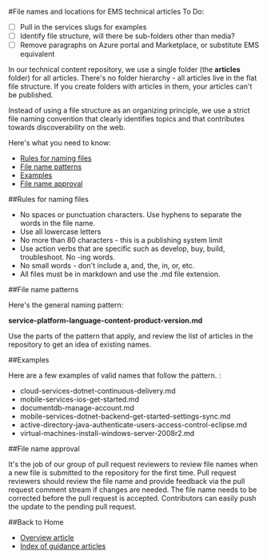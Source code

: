 <properties title="" 
	pageTitle="File names and locations for EMS technical articles" 
	description="Explains the file structure for articles and the naming conventions you should follow when you create a new article." 
	metaKeywords="" 
	services="" 
	solutions="" 
	documentationCenter="" 
	authors="tysonn" videoId="" 
	scriptId="" 
	manager="required" />

<tags 
	ms.service="contributor-guide" 
	ms.devlang="" 
	ms.topic="article" 
	ms.tgt_pltfrm="" 
	ms.workload="" 
	ms.date="02/19/2016" 
	ms.author="v-jocgar" />

#File names and locations for EMS technical articles
To Do: 
- [ ] Pull in the services slugs for examples
- [ ] Identify file structure, will there be sub-folders other than media? 
- [ ] Remove paragraphs on Azure portal and Marketplace, or substitute EMS equivalent 

In our technical content repository, we use a single folder (the **articles** folder) for all articles. There's no folder hierarchy - all articles live in the flat file structure. If you create folders with articles in them, your articles can't be published.

Instead of using a file structure as an organizing principle, we use a strict file naming convention that clearly identifies topics and that contributes towards discoverability on the web.

Here's what you need to know:

+ [Rules for naming files]
+ [File name patterns]
+ [Examples]
+ [File name approval]

##Rules for naming files

- No spaces or punctuation characters. Use hyphens to separate the words in the file name.
- Use all lowercase letters
- No more than 80 characters - this is a publishing system limit
- Use action verbs that are specific such as develop, buy, build, troubleshoot. No -ing words.
- No small words - don't include a, and, the, in, or, etc.
- All files must be in markdown and use the .md file extension.

##File name patterns

Here's the general naming pattern:

 **service-platform-language-content-product-version.md**

Use the parts of the pattern that apply, and review the list of articles in the repository to get an idea of existing names. <!--Names that don't start with a development platform or a service name are probably suspect, and slipped through. -->

##Examples

Here are a few examples of valid names that follow the pattern. :

- cloud-services-dotnet-continuous-delivery.md
- mobile-services-ios-get-started.md
- documentdb-manage-account.md
- mobile-services-dotnet-backend-get-started-settings-sync.md
- active-directory-java-authenticate-users-access-control-eclipse.md
- virtual-machines-install-windows-server-2008r2.md

<!-- 
##Special file naming convention for the Azure preview portal

Right now, we have two portals running - the [general availability portal](https://manage.windowsazure.com) and the [Azure preview portal](https://portal.azure.com). To clearly identify content that has been written for the preview portal without hiding it in the metadata, we need to follow some slightly customized file naming guidance:

- If the service is available only in the Azure preview portal, it's easy. Just follow the standard naming guidance.

- If the service is available in both portals, and you are writing an article about the service in the preview portal, add **preview-portal** at the end of the file name before the .md extension. This will help us separate the content for that service in the old portal from content for that service in the new portal. (Don't mix portal content!)

- If the article is about the preview portal itself and not specific to any service or platform, start the file name with **azure-preview-portal**.

Here are some examples:

- azure-preview-portal-supported-browsers-devices.md
- storage-premium-storage-preview-portal.md

##Marketplace content

To distinguish content that focuses on partner contributions to the Azure marketplace, start the file names with "marketplace". This content should not be too common, as most partner content should be created on the partners' own web sites.

- marketplace-mongodb-virtual-machines-install-windows-server-2008r2.md
-->
##File name approval

It's the job of our group of pull request reviewers to review file names when a new file is submitted to the repository for the first time. Pull request reviewers should review the file name and provide feedback via the pull request comment stream if changes are needed. The file name needs to be corrected before the pull request is accepted. Contributors can easily push the update to the pending pull request.

##Back to Home

- [Overview article](./../README.md)
- [Index of guidance articles](./contributor-guide-index.md)


<!--Anchors-->
[Rules for naming files]: #rules
[File name patterns]: #pattern
[Examples]: #standard-examples
[File name approval]: #file-name-approval
